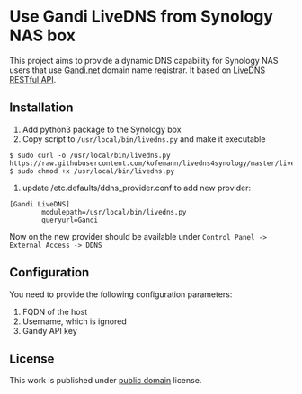 # Use Gandi LiveDNS from Synology NAS box

This project aims to provide a dynamic DNS capability for Synology NAS users that
use [Gandi.net](https://www.gandi.net/en) domain name registrar. It based on [LiveDNS RESTful API](https://doc.livedns.gandi.net/).


## Installation

1. Add python3 package to the Synology box
1. Copy script to `/usr/local/bin/livedns.py` and make it executable
```
$ sudo curl -o /usr/local/bin/livedns.py https://raw.githubusercontent.com/kofemann/livedns4synology/master/livedns.py
$ sudo chmod +x /usr/local/bin/livedns.py
```
1. update /etc.defaults/ddns_provider.conf to add new provider:
```
[Gandi LiveDNS]
        modulepath=/usr/local/bin/livedns.py
        queryurl=Gandi
```

Now on the new provider should be available under `Control Panel -> External Access -> DDNS`

## Configuration

You need to provide the following configuration parameters:

1. FQDN of the host
1. Username, which is ignored
1. Gandy API key


## License

This work is published under [public domain](https://creativecommons.org/licenses/publicdomain/) license.
